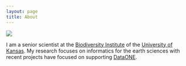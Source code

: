 ```yaml
---
layout: page
title: About
---
```


<span class="marginnote">
  <img src="https://avatars3.githubusercontent.com/u/605409?v=3&s=140">
</span>

I am a senior scientist at the [Biodiversity Institute](https://biodiversity.ku.edu) of the [University of Kansas](https://www.ku.edu). My research focuses on informatics for the earth sciences with recent projects have focused on supporting [DataONE](https://dataone.org/).
